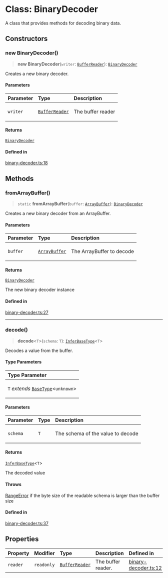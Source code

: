 # Class: BinaryDecoder

A class that provides methods for decoding binary data.

## Constructors

### new BinaryDecoder()

> **new BinaryDecoder**(`writer`: [`BufferReader`](BufferReader.md)): [`BinaryDecoder`](BinaryDecoder.md)

Creates a new binary decoder.

#### Parameters

<table>
<thead>
<tr>
<th align="left">Parameter</th>
<th align="left">Type</th>
<th align="left">Description</th>
</tr>
</thead>
<tbody>
<tr>
<td>

`writer`

</td>
<td>

[`BufferReader`](BufferReader.md)

</td>
<td>

The buffer reader

</td>
</tr>
</tbody>
</table>

#### Returns

[`BinaryDecoder`](BinaryDecoder.md)

#### Defined in

[binary-decoder.ts:18](https://github.com/theevenstarspace/byteform/blob/22b39db8569d36f01963b07f07e31283430d4fde/src/binary-decoder.ts#L18)

## Methods

### fromArrayBuffer()

> `static` **fromArrayBuffer**(`buffer`: [`ArrayBuffer`](https://developer.mozilla.org/docs/Web/JavaScript/Reference/Global_Objects/ArrayBuffer)): [`BinaryDecoder`](BinaryDecoder.md)

Creates a new binary decoder from an ArrayBuffer.

#### Parameters

<table>
<thead>
<tr>
<th align="left">Parameter</th>
<th align="left">Type</th>
<th align="left">Description</th>
</tr>
</thead>
<tbody>
<tr>
<td>

`buffer`

</td>
<td>

[`ArrayBuffer`](https://developer.mozilla.org/docs/Web/JavaScript/Reference/Global_Objects/ArrayBuffer)

</td>
<td>

The ArrayBuffer to decode

</td>
</tr>
</tbody>
</table>

#### Returns

[`BinaryDecoder`](BinaryDecoder.md)

The new binary decoder instance

#### Defined in

[binary-decoder.ts:27](https://github.com/theevenstarspace/byteform/blob/22b39db8569d36f01963b07f07e31283430d4fde/src/binary-decoder.ts#L27)

***

### decode()

> **decode**\<`T`\>(`schema`: `T`): [`InferBaseType`](../type-aliases/InferBaseType.md)\<`T`\>

Decodes a value from the buffer.

#### Type Parameters

<table>
<thead>
<tr>
<th align="left">Type Parameter</th>
</tr>
</thead>
<tbody>
<tr>
<td>

`T` *extends* [`BaseType`](../interfaces/BaseType.md)\<`unknown`\>

</td>
</tr>
</tbody>
</table>

#### Parameters

<table>
<thead>
<tr>
<th align="left">Parameter</th>
<th align="left">Type</th>
<th align="left">Description</th>
</tr>
</thead>
<tbody>
<tr>
<td>

`schema`

</td>
<td>

`T`

</td>
<td>

The schema of the value to decode

</td>
</tr>
</tbody>
</table>

#### Returns

[`InferBaseType`](../type-aliases/InferBaseType.md)\<`T`\>

The decoded value

#### Throws

[RangeError](https://developer.mozilla.org/docs/Web/JavaScript/Reference/Global_Objects/RangeError) if the byte size of the readable schema is larger than the buffer size

#### Defined in

[binary-decoder.ts:37](https://github.com/theevenstarspace/byteform/blob/22b39db8569d36f01963b07f07e31283430d4fde/src/binary-decoder.ts#L37)

## Properties

| Property | Modifier | Type | Description | Defined in |
| :------ | :------ | :------ | :------ | :------ |
| `reader` | `readonly` | [`BufferReader`](BufferReader.md) | The buffer reader. | [binary-decoder.ts:12](https://github.com/theevenstarspace/byteform/blob/22b39db8569d36f01963b07f07e31283430d4fde/src/binary-decoder.ts#L12) |
